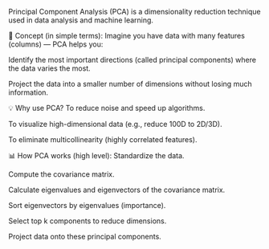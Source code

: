 Principal Component Analysis (PCA) is a dimensionality reduction technique used in data analysis and machine learning.

🧠 Concept (in simple terms):
Imagine you have data with many features (columns) — PCA helps you:

Identify the most important directions (called principal components) where the data varies the most.

Project the data into a smaller number of dimensions without losing much information.

💡 Why use PCA?
To reduce noise and speed up algorithms.

To visualize high-dimensional data (e.g., reduce 100D to 2D/3D).

To eliminate multicollinearity (highly correlated features).

📊 How PCA works (high level):
Standardize the data.

Compute the covariance matrix.

Calculate eigenvalues and eigenvectors of the covariance matrix.

Sort eigenvectors by eigenvalues (importance).

Select top k components to reduce dimensions.

Project data onto these principal components.

